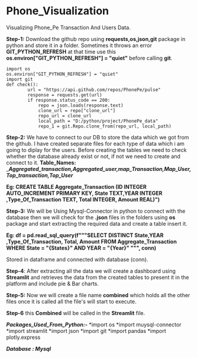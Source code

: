 # Phone_Visualization

Visualizing Phone_Pe Transaction And Users Data. 

**Step-1:**
Download the github repo using **requests,os,json,git** package in python and store it in a folder. Sometimes it throws an error **GIT_PYTHON_REFRESH** at that time use this **os.environ["GIT_PYTHON_REFRESH"] = "quiet"** before calling **git**.

```
import os
os.environ["GIT_PYTHON_REFRESH"] = "quiet"
import git
def check():
        url = "https://api.github.com/repos/PhonePe/pulse"
        response = requests.get(url)
        if response.status_code == 200:
            repo = json.loads(response.text)
            clone_url = repo["clone_url"]
            repo_url = clone_url
            local_path = "D:/python/project/PhonePe_data"
            repo_1 = git.Repo.clone_from(repo_url, local_path)
```

**Step-2:**
We have to connect to our DB to store the data which we got from the github. I have created separate files for each type of data which i am going to diplay for the users.
Before creating the tables we need to check whether the database already exist or not, if not we need to create and connect to it. 
**Table_Names:** ____Aggregated_transaction,Aggregated_user,map_Transaction,Map_User,Top_transaction,Top_User___

**Eg: CREATE TABLE Aggregate_Transaction (ID  INTEGER  AUTO_INCREMENT PRIMARY  KEY, State TEXT,YEAR INTEGER ,Type_Of_Transaction TEXT, Total INTEGER, Amount REAL)")**


**Step-3:**
We will be Using Mysql-Connector in python to connect with the database then we will check for the **.json** files in the folders using **os** package and start extracting the required data and create a table insert it.

**Eg: df = pd.read_sql_query(f"""SELECT DISTINCT State,YEAR ,Type_Of_Transaction, Total, Amount FROM Aggregate_Transaction WHERE State = "{States}" AND YEAR = "{Year}" """, conn)**

Stored in dataframe and connected with database (conn).

**Step-4**:
After extracting all the data we will create a dashboard using **Streamlit** and retrieves the data from the created tables to present it in the platform and include pie & Bar charts.

**Step-5:**
Now we will create a file name **combined** which holds all the other files once it is called all the file's will start to execute.

**Step-6**
this **Combined** will be called in the **Streamlit** file.

___Packages_Used_From_Python:-___
*import os
*import muysql-connector
*import streamlit
*import json
*import git
*import pandas
*import plotly.express

***Database : Mysql***
